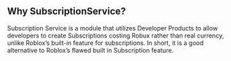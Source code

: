 ## Why SubscriptionService?
Subscription Service is a module that utilizes Developer Products to allow developers to create Subscriptions costing Robux rather than real currency, unlike Roblox’s built-in feature for subscriptions. In short, it is a good alternative to Roblox’s flawed built in Subscription feature. 
